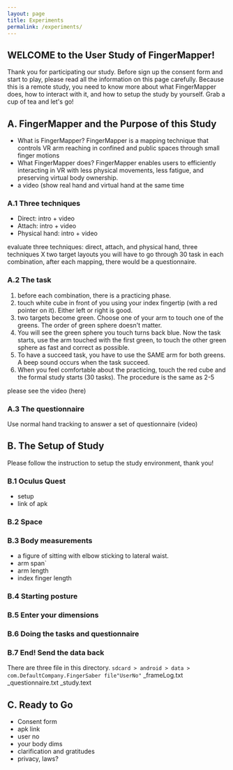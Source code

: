 ```yaml
---
layout: page
title: Experiments
permalink: /experiments/
---
```


## WELCOME to the User Study of FingerMapper!
Thank you for participating our study. Before sign up the consent form and start to play, please read all the information on this page carefully. Because this is a remote study, you need to know more about what FingerMapper does, how to interact with it, and how to setup the study by yourself. Grab a cup of tea and let's go!

## A. FingerMapper and the Purpose of this Study
- What is FingerMapper? FingerMapper is a mapping technique that controls VR arm reaching in confined and public spaces through small finger motions
- What FingerMapper does? FingerMapper enables users to efficiently interacting in VR with less physical movements, less fatigue, and preserving virtual body ownership.
- a video (show real hand and virtual hand at the same time

### A.1 Three techniques
- Direct: intro + video
- Attach: intro + video
- Physical hand: intro + video

evaluate three techniques: direct, attach, and physical hand, three techniques X two target layouts you will have to go through 30 task in each combination, after each mapping, there would be a questionnaire.

### A.2 The task
1. before each combination, there is a practicing phase.
2. touch white cube in front of you using your index fingertip (with a red pointer on it). Either left or right is good.
3. two targets become green. Choose one of your arm to touch one of the greens. The order of green sphere doesn't matter. 
4. You will see the green sphere you touch turns back blue. Now the task starts, use the arm touched with the first green, to touch the other green sphere as fast and correct as possible.
5. To have a succeed task, you have to use the SAME arm for both greens. A beep sound occurs when the task succeed.
6. When you feel comfortable about the practicing, touch the red cube and the formal study starts (30 tasks). The procedure is the same as 2-5

please see the video (here)

### A.3 The questionnaire
Use normal hand tracking to answer a set of questionnaire (video)

## B. The Setup of Study
Please follow the instruction to setup the study environment, thank you!

### B.1 Oculus Quest
- setup
- link of apk

### B.2 Space

### B.3 Body measurements
- a figure of sitting with elbow sticking to lateral waist.
- arm span`
- arm length
- index finger length

### B.4 Starting posture

### B.5 Enter your dimensions

### B.6 Doing the tasks and questionnaire

### B.7 End! Send the data back
There are three file in this directory.
`sdcard > android > data > com.DefaultCompany.FingerSaber
file"UserNo"`
_frameLog.txt
_questionnaire.txt
_study.text


## C. Ready to Go
- Consent form
- apk link
- user no
- your body dims
- clarification and gratitudes
- privacy, laws?
